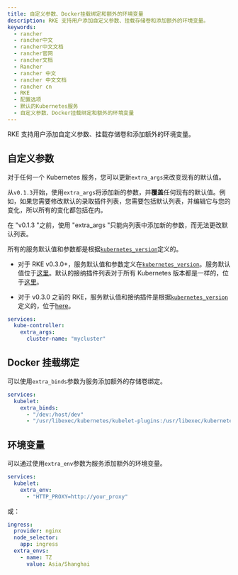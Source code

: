 ```yaml
---
title: 自定义参数、Docker挂载绑定和额外的环境变量
description: RKE 支持用户添加自定义参数、挂载存储卷和添加额外的环境变量。
keywords:
  - rancher
  - rancher中文
  - rancher中文文档
  - rancher官网
  - rancher文档
  - Rancher
  - rancher 中文
  - rancher 中文文档
  - rancher cn
  - RKE
  - 配置选项
  - 默认的Kubernetes服务
  - 自定义参数、Docker挂载绑定和额外的环境变量
---
```


RKE 支持用户添加自定义参数、挂载存储卷和添加额外的环境变量。

## 自定义参数

对于任何一个 Kubernetes 服务，您可以更新`extra_args`来改变现有的默认值。

从`v0.1.3`开始，使用`extra_args`将添加新的参数，并**覆盖**任何现有的默认值。例如，如果您需要修改默认的录取插件列表，您需要包括默认列表，并编辑它与您的变化，所以所有的变化都包括在内。

在 "v0.1.3 "之前，使用 "extra_args "只能向列表中添加新的参数，而无法更改默认列表。

所有的服务默认值和参数都是根据[`kubernetes_version`](/docs/rke/config-options/_index)定义的。

- 对于 RKE v0.3.0+，服务默认值和参数定义在[`kubernetes_version`](/docs/rke/config-options/_index)。服务默认值位于[这里](https://github.com/rancher/kontainer-driver-metadata/blob/master/rke/k8s_service_options.go)。默认的接纳插件列表对于所有 Kubernetes 版本都是一样的，位于[这里](https://github.com/rancher/kontainer-driver-metadata/blob/master/rke/k8s_service_options.go#L11)。

- 对于 v0.3.0 之前的 RKE，服务默认值和接纳插件是根据[`kubernetes_version`](/docs/rke/config-options/_index)定义的，位于[here](https://github.com/rancher/types/blob/release/v2.2/apis/management.cattle.io/v3/k8s_defaults.go)。

```yaml
services:
  kube-controller:
    extra_args:
      cluster-name: "mycluster"
```

## Docker 挂载绑定

可以使用`extra_binds`参数为服务添加额外的存储卷绑定。

```yaml
services:
  kubelet:
    extra_binds:
      - "/dev:/host/dev"
      - "/usr/libexec/kubernetes/kubelet-plugins:/usr/libexec/kubernetes/kubelet-plugins:z"
```

## 环境变量

可以通过使用`extra_env`参数为服务添加额外的环境变量。

```yaml
services:
  kubelet:
    extra_env:
      - "HTTP_PROXY=http://your_proxy"
```
或：
```yaml
ingress:
  provider: nginx
  node_selector:
    app: ingress
  extra_envs:
    - name: TZ
      value: Asia/Shanghai
  ```
